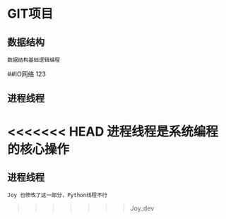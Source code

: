 # GIT项目

## 数据结构
    数据结构基础逻辑编程
##IO网络
  123
## 进程线程
<<<<<<< HEAD
    进程线程是系统编程的核心操作
=======
## 进程线程
    Joy 也修改了这一部分，Python线程不行
>>>>>>> Joy_dev
